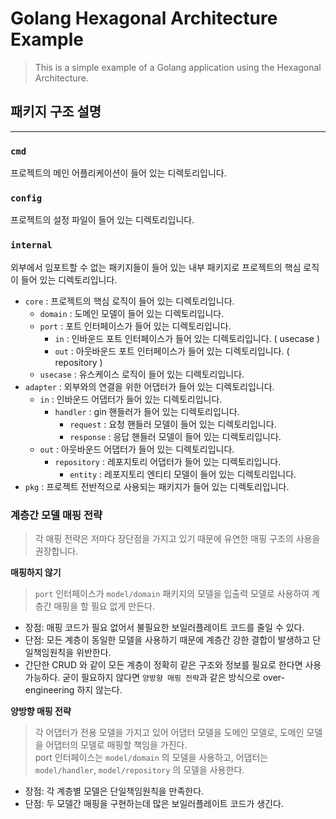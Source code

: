 # Golang Hexagonal Architecture Example

> This is a simple example of a Golang application using the Hexagonal Architecture.

## 패키지 구조 설명

---

### `cmd`
프로젝트의 메인 어플리케이션이 들어 있는 디렉토리입니다.

### `config`
프로젝트의 설정 파일이 들어 있는 디렉토리입니다.

### `internal`
외부에서 임포트할 수 없는 패키지들이 들어 있는 내부 패키지로 프로젝트의 핵심 로직이 들어 있는 디렉토리입니다.

* `core` : 프로젝트의 핵심 로직이 들어 있는 디렉토리입니다.
  * `domain` : 도메인 모델이 들어 있는 디렉토리입니다.
  * `port` : 포트 인터페이스가 들어 있는 디렉토리입니다.
    * `in` : 인바운드 포트 인터페이스가 들어 있는 디렉토리입니다. ( usecase )
    * `out` : 아웃바운드 포트 인터페이스가 들어 있는 디렉토리입니다. ( repository )
  * `usecase` : 유스케이스 로직이 들어 있는 디렉토리입니다.
* `adapter` : 외부와의 연결을 위한 어댑터가 들어 있는 디렉토리입니다.
  * `in` : 인바운드 어댑터가 들어 있는 디렉토리입니다.
    * `handler` : gin 핸들러가 들어 있는 디렉토리입니다.
      * `request` : 요청 핸들러 모델이 들어 있는 디렉토리입니다.
      * `response` : 응답 핸들러 모델이 들어 있는 디렉토리입니다.
  * `out` : 아웃바운드 어댑터가 들어 있는 디렉토리입니다.
    * `repository` : 레포지토리 어댑터가 들어 있는 디렉토리입니다.
      * `entity` : 레포지토리 엔티티 모델이 들어 있는 디렉토리입니다.
* `pkg` : 프로젝트 전반적으로 사용되는 패키지가 들어 있는 디렉토리입니다.

### 계층간 모델 매핑 전략
> 각 매핑 전략은 저마다 장단점을 가지고 있기 때문에 유연한 매핑 구조의 사용을 권장합니다. <br>

**매핑하지 않기**
> `port` 인터페이스가 `model/domain` 패키지의 모델을 입출력 모델로 사용하여 계층간 매핑을 할 필요 없게 만든다.

* 장점: 매핑 코드가 필요 없어서 불필요한 보일러플레이트 코드를 줄일 수 있다.
* 단점: 모든 계층이 동일한 모델을 사용하기 때문에 계층간 강한 결합이 발생하고 단일책임원칙을 위반한다.
* 간단한 CRUD 와 같이 모든 계층이 정확히 같은 구조와 정보를 필요로 한다면 사용 가능하다. 굳이 필요하지 않다면 `양방향 매핑 전략`과 같은 방식으로 over-engineering 하지 않는다.

**양방향 매핑 전략**
> 각 어댑터가 전용 모델을 가지고 있어 어댑터 모델을 도메인 모델로, 도메인 모델을 어댑터의 모델로 매핑할 책임을 가진다. <br>
> port 인터페이스는 `model/domain` 의 모델을 사용하고, 어댑터는 `model/handler`, `model/repository` 의 모델을 사용한다.

* 장점: 각 계층별 모델은 단일책임원칙을 만족한다.
* 단점: 두 모델간 매핑을 구현하는데 많은 보일러플레이트 코드가 생긴다.
